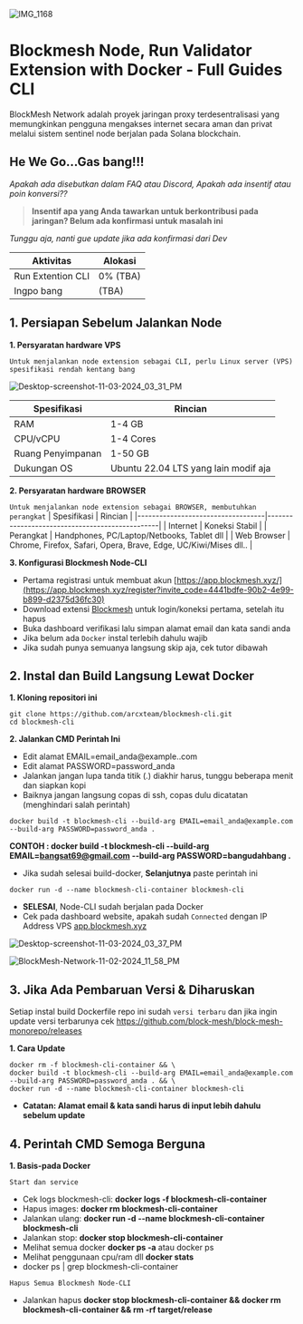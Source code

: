 ![IMG_1168](https://github.com/user-attachments/assets/01cf3f62-0213-4a0e-ad64-4b93d06c4228)

# Blockmesh Node, Run Validator Extension with Docker - Full Guides CLI

BlockMesh Network adalah proyek jaringan proxy terdesentralisasi yang memungkinkan pengguna mengakses internet secara aman dan privat melalui sistem sentinel node berjalan pada Solana blockchain.

## He We Go...Gas bang!!!
*Apakah ada disebutkan dalam FAQ atau Discord, Apakah ada insentif atau poin konversi??*
> **Insentif apa yang Anda tawarkan untuk berkontribusi pada jaringan? Belum ada konfirmasi untuk masalah ini**

*Tunggu aja, nanti gue update jika ada konfirmasi dari Dev*

| Aktivitas             | Alokasi |
|-----------------------|---------|
| Run Extention CLI | 0% (TBA) |
| Ingpo bang | (TBA) |

## 1. Persiapan Sebelum Jalankan Node
**1. Persyaratan hardware VPS** 

`Untuk menjalankan node extension sebagai CLI, perlu Linux server (VPS) spesifikasi rendah kentang bang`

![Desktop-screenshot-11-03-2024_03_31_PM](https://github.com/user-attachments/assets/9076e52e-e7a1-4cb4-b22f-d3b166fd78a7)


| Spesifikasi                       | Rincian                                       |
|-----------------------------------|----------------------------------------------|
| RAM                               | 1-4 GB                                       |
| CPU/vCPU                          | 1-4 Cores                                    |
| Ruang Penyimpanan                 | 1-50 GB                                      |
| Dukungan OS                       | Ubuntu 22.04 LTS yang lain modif aja         |

**2. Persyaratan hardware BROWSER** 

`Untuk menjalankan node extension sebagai BROWSER, membutuhkan perangkat`
|  Spesifikasi                       | Rincian                                         |
|-----------------------------------|------------------------------------------------|
| Internet                          | Koneksi Stabil                            |
| Perangkat                         | Handphones, PC/Laptop/Netbooks, Tablet dll | 
| Web Browser                       | Chrome, Firefox, Safari, Opera, Brave, Edge, UC/Kiwi/Mises dll.. |

**3. Konfigurasi Blockmesh Node-CLI**

- Pertama registrasi untuk membuat akun [https://app.blockmesh.xyz/](https://app.blockmesh.xyz/register?invite_code=4441bdfe-90b2-4e99-b899-d2375d36fc30)
- Download extensi [Blockmesh](https://chromewebstore.google.com/detail/blockmesh-network/obfhoiefijlolgdmphcekifedagnkfjp) untuk login/koneksi pertama, setelah itu hapus
- Buka dashboard verifikasi lalu simpan alamat email dan kata sandi anda
- Jika belum ada `Docker` instal terlebih dahulu wajib
- Jika sudah punya semuanya langsung skip aja, cek tutor dibawah

## 2. Instal dan Build Langsung Lewat Docker

**1. Kloning repositori ini**

```
git clone https://github.com/arcxteam/blockmesh-cli.git
cd blockmesh-cli
```

**2. Jalankan CMD Perintah Ini**

- Edit alamat EMAIL=email_anda@example..com
- Edit alamat PASSWORD=password_anda
- Jalankan jangan lupa tanda titik (.) diakhir harus, tunggu beberapa menit dan siapkan kopi
- Baiknya jangan langsung copas di ssh, copas dulu dicatatan (menghindari salah perintah)
  
```
docker build -t blockmesh-cli --build-arg EMAIL=email_anda@example.com --build-arg PASSWORD=password_anda .
```
**CONTOH : docker build -t blockmesh-cli --build-arg EMAIL=bangsat69@gmail.com --build-arg PASSWORD=bangudahbang .**

- Jika sudah selesai build-docker, **Selanjutnya** paste perintah ini

```
docker run -d --name blockmesh-cli-container blockmesh-cli
```
- **SELESAI**, Node-CLI sudah berjalan pada Docker
- Cek pada dashboard website, apakah sudah `Connected` dengan IP Address VPS  [app.blockmesh.xyz](https://app.blockmesh.xyz/register?invite_code=4441bdfe-90b2-4e99-b899-d2375d36fc30)

![Desktop-screenshot-11-03-2024_03_37_PM](https://github.com/user-attachments/assets/8af1b035-39bb-4129-8655-58f9fdb06856)

![BlockMesh-Network-11-02-2024_11_58_PM](https://github.com/user-attachments/assets/7a5fa7d1-404e-46f7-90fe-c5d7a91f1ae0)


## 3. Jika Ada Pembaruan Versi & Diharuskan

Setiap instal build Dockerfile repo ini sudah `versi terbaru` dan jika ingin update versi terbarunya cek https://github.com/block-mesh/block-mesh-monorepo/releases

**1. Cara Update**

```
docker rm -f blockmesh-cli-container && \
docker build -t blockmesh-cli --build-arg EMAIL=email_anda@example.com --build-arg PASSWORD=password_anda . && \
docker run -d --name blockmesh-cli-container blockmesh-cli
```
- **Catatan: Alamat email & kata sandi harus di input lebih dahulu sebelum update**

## 4. Perintah CMD Semoga Berguna

**1. Basis-pada Docker**

`Start dan service`

- Cek logs blockmesh-cli: **docker logs -f blockmesh-cli-container**
- Hapus images: **docker rm blockmesh-cli-container**
- Jalankan ulang: **docker run -d --name blockmesh-cli-container blockmesh-cli**
- Jalankan stop: **docker stop blockmesh-cli-container**
- Melihat semua docker **docker ps -a** atau docker ps
- Melihat penggunaan cpu/ram dll **docker stats**
- docker ps | grep blockmesh-cli-container

`Hapus Semua Blockmesh Node-CLI`

- Jalankan hapus **docker stop blockmesh-cli-container && docker rm blockmesh-cli-container && rm -rf target/release**
